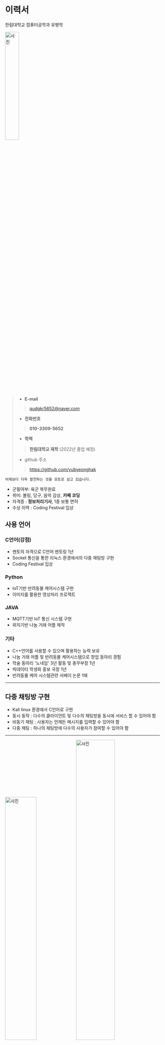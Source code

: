 # 이력서

한림대학교 컴퓨터공학과 유병학


<img src="https://user-images.githubusercontent.com/73990783/125161374-e5c61f80-e1bc-11eb-9d95-b80980551ce7.jpg" alt="사진" width=30% hight="30%">


> - __E-mail__
>> qudgkr5652@naver.com
> - __전화번호__
>> __010-3309-5652__
> 
> - __학력__
>> __한림대학교 재학__ (2022년 졸업 예정)
> - github 주소
>> https://github.com/yubyeonghak


```
어제보다 더욱 발전하는 것을 모토로 삼고 있습니다.
```

- 군필여부: 육군 복무완료
- 취미: 볼링, 당구, 음악 감상, **카페 코딩**
- 자격증 : **정보처리기사**, 1종 보통 면허
- 수상 이력 : Coding Festival 입상

## 사용 언어
### C언어(강점)
- 멘토의 자격으로 C언어 멘토링 1년
- Socket 통신을 통한 리눅스 환경에서의 다중 채팅방 구현
- Coding Festival 입상

### Python
- IoT기반 반려동물 케어시스템 구현
- 이미지를 활용한 영상처리 프로젝트

### JAVA
- MQTT기반 IoT 통신 시스템 구현
- 위치기반 나눔 거래 어플 제작


### 기타
- C++언어를 사용할 수 있으며 활용하는 능력 보유
- 나눔 거래 어플 및 반려동물 케어시스템으로 창업 동아리 경험
- 학술 동아리 '노네임' 3년 활동 및 총무부장 1년
- 빅데이터 학생회 홍보 국장 1년
- 반려동물 케어 시스템관련 서베이 논문 1매

--- 
## 다중 채팅방 구현
- Kali linux 환경에서 C언어로 구현
- 동시 동작 : 다수의 클라이언트 및 다수의 채팅방을 동시에 서비스 할 수 있어야 함
- 비동기 채팅 : 사용자는 언제든 메시지를 입력할 수 있어야 함
- 다중 채팅 : 하나의 채팅방에 다수의 사용자가 참여할 수 있어야 함
---

<img src="https://user-images.githubusercontent.com/73990783/125162236-b239c400-e1c1-11eb-879e-06352907297c.png" alt="사진" width="45%" hight="45%">   <img src="https://user-images.githubusercontent.com/73990783/125162528-4fe1c300-e1c3-11eb-8e3d-4c8afe380afc.jpg" alt="사진" width="50%" hight="50%">

네트워크에 대한 지식을 토대로 SOCK_STREAM(TCP) 다중 채팅방을 구현하였습니다.

소스 코드는 Server, Client_Display, Client_input으로 구성되어있으며 각 역할은 아래의 표와 같습니다.

|이름|역할|
|-----|-----|
|Server| AF_INET Server <br> dds |
|Client_Display| AF_INET Client & AF_UNIX Server |
|Client_input| AF_UNIX Client |
